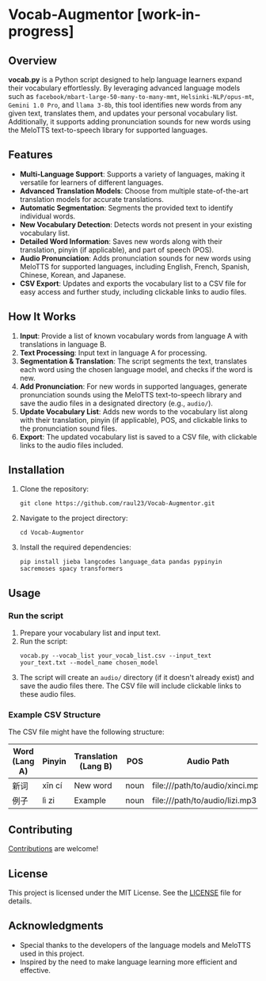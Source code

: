 # Vocab-Augmentor [work-in-progress]
## Overview

**vocab.py** is a Python script designed to help language learners expand their vocabulary effortlessly. By leveraging advanced language models such as `facebook/mbart-large-50-many-to-many-mmt`, `Helsinki-NLP/opus-mt`, `Gemini 1.0 Pro`, and `llama 3-8b`, this tool identifies new words from any given text, translates them, and updates your personal vocabulary list. Additionally, it supports adding pronunciation sounds for new words using the MeloTTS text-to-speech library for supported languages.

## Features

- **Multi-Language Support**: Supports a variety of languages, making it versatile for learners of different languages.
- **Advanced Translation Models**: Choose from multiple state-of-the-art translation models for accurate translations.
- **Automatic Segmentation**: Segments the provided text to identify individual words.
- **New Vocabulary Detection**: Detects words not present in your existing vocabulary list.
- **Detailed Word Information**: Saves new words along with their translation, pinyin (if applicable), and part of speech (POS).
- **Audio Pronunciation**: Adds pronunciation sounds for new words using MeloTTS for supported languages, including English, French, Spanish, Chinese, Korean, and Japanese.
- **CSV Export**: Updates and exports the vocabulary list to a CSV file for easy access and further study, including clickable links to audio files.

## How It Works

1. **Input**: Provide a list of known vocabulary words from language A with translations in language B.
2. **Text Processing**: Input text in language A for processing.
3. **Segmentation & Translation**: The script segments the text, translates each word using the chosen language model, and checks if the word is new.
4. **Add Pronunciation**: For new words in supported languages, generate pronunciation sounds using the MeloTTS text-to-speech library and save the audio files in a designated directory (e.g., `audio/`).
5. **Update Vocabulary List**: Adds new words to the vocabulary list along with their translation, pinyin (if applicable), POS, and clickable links to the pronunciation sound files.
6. **Export**: The updated vocabulary list is saved to a CSV file, with clickable links to the audio files included.

## Installation

1. Clone the repository:
   ```terminal
   git clone https://github.com/raul23/Vocab-Augmentor.git
   ```
2. Navigate to the project directory:
   ```terminal
   cd Vocab-Augmentor
   ```
3. Install the required dependencies:
   ```terminal
   pip install jieba langcodes language_data pandas pypinyin sacremoses spacy transformers
   ```
   <!--- TODO: pip install -r requirements.txt --->

## Usage

### Run the script

1. Prepare your vocabulary list and input text.
2. Run the script:
   ```terminal
   vocab.py --vocab_list your_vocab_list.csv --input_text your_text.txt --model_name chosen_model
   ```
3. The script will create an `audio/` directory (if it doesn't already exist) and save the audio files there. The CSV file will include clickable links to these audio files.

### Example CSV Structure

The CSV file might have the following structure:

| Word (Lang A) | Pinyin | Translation (Lang B) | POS  | Audio Path                     |
|---------------|--------|-----------------------|------|--------------------------------|
| 新词          | xīn cí | New word              | noun | file:///path/to/audio/xinci.mp3 |
| 例子          | lì zi  | Example               | noun | file:///path/to/audio/lizi.mp3  |

## Contributing

[Contributions](https://github.com/raul23/Vocab-Augmentor/pulls) are welcome!

## License

This project is licensed under the MIT License. See the [LICENSE](LICENSE) file for details.

## Acknowledgments

- Special thanks to the developers of the language models and MeloTTS used in this project.
- Inspired by the need to make language learning more efficient and effective.
